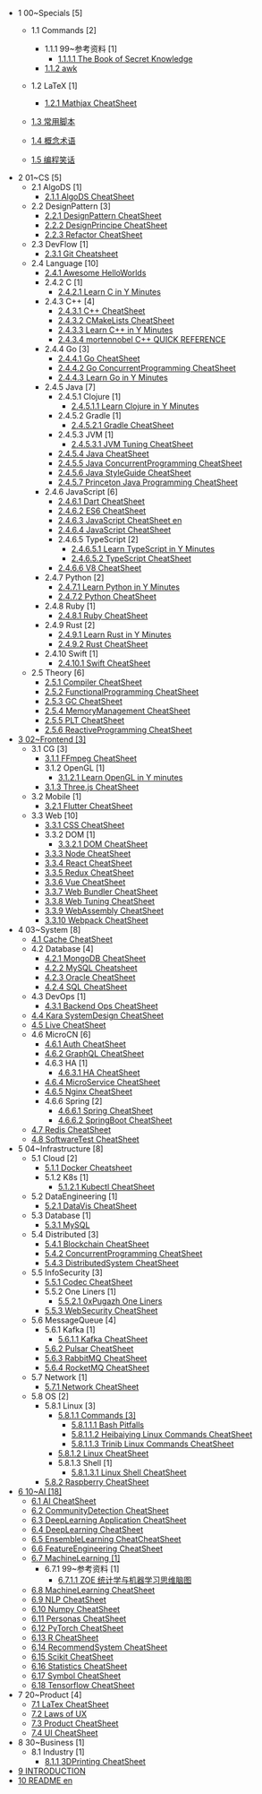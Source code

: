   - 1 00~Specials [5]
    - 1.1 Commands [2]
      - 1.1.1 99~参考资料 [1]
        - [1.1.1.1 The Book of Secret Knowledge](/00~Specials/Commands/99~参考资料/The%20Book%20of%20Secret%20Knowledge.md)
      - [1.1.2 awk](/00~Specials/Commands/awk.md)
    - 1.2 LaTeX [1]
      - [1.2.1 Mathjax CheatSheet](/00~Specials/LaTeX/Mathjax-CheatSheet.md)
    - [1.3 常用脚本](/00~Specials/常用脚本/README.md)
      
    - [1.4 概念术语](/00~Specials/概念术语.md)
    - [1.5 编程笑话](/00~Specials/编程笑话.md)
  - 2 01~CS [5]
    - 2.1 AlgoDS [1]
      - [2.1.1 AlgoDS CheatSheet](/01~CS/AlgoDS/AlgoDS-CheatSheet.md)
    - 2.2 DesignPattern [3]
      - [2.2.1 DesignPattern CheatSheet](/01~CS/DesignPattern/DesignPattern-CheatSheet.md)
      - [2.2.2 DesignPrincipe CheatSheet](/01~CS/DesignPattern/DesignPrincipe-CheatSheet.md)
      - [2.2.3 Refactor CheatSheet](/01~CS/DesignPattern/Refactor-CheatSheet.md)
    - 2.3 DevFlow [1]
      - [2.3.1 Git Cheatsheet](/01~CS/DevFlow/Git-Cheatsheet.md)
    - 2.4 Language [10]
      - [2.4.1 Awesome HelloWorlds](/01~CS/Language/Awesome-HelloWorlds.md)
      - 2.4.2 C [1]
        - [2.4.2.1 Learn C in Y Minutes](/01~CS/Language/C/Learn%20C%20in%20Y%20Minutes.md)
      - 2.4.3 C++ [4]
        - [2.4.3.1 C++ CheatSheet](/01~CS/Language/C++/C++%20CheatSheet.md)
        - [2.4.3.2 CMakeLists CheatSheet](/01~CS/Language/C++/CMakeLists-CheatSheet.md)
        - [2.4.3.3 Learn C++ in Y Minutes](/01~CS/Language/C++/Learn%20C++%20in%20Y%20Minutes.md)
        - [2.4.3.4 mortennobel C++ QUICK REFERENCE](/01~CS/Language/C++/mortennobel-C++%20QUICK%20REFERENCE.md)
      - 2.4.4 Go [3]
        - [2.4.4.1 Go CheatSheet](/01~CS/Language/Go/Go-CheatSheet.md)
        - [2.4.4.2 Go ConcurrentProgramming CheatSheet](/01~CS/Language/Go/Go-ConcurrentProgramming-CheatSheet.md)
        - [2.4.4.3 Learn Go in Y Minutes](/01~CS/Language/Go/Learn%20Go%20in%20Y%20Minutes.md)
      - 2.4.5 Java [7]
        - 2.4.5.1 Clojure [1]
          - [2.4.5.1.1 Learn Clojure in Y Minutes](/01~CS/Language/Java/Clojure/Learn%20Clojure%20in%20Y%20Minutes.md)
        - 2.4.5.2 Gradle [1]
          - [2.4.5.2.1 Gradle CheatSheet](/01~CS/Language/Java/Gradle/Gradle-CheatSheet.md)
        - 2.4.5.3 JVM [1]
          - [2.4.5.3.1 JVM Tuning CheatSheet](/01~CS/Language/Java/JVM/JVM-Tuning-CheatSheet.md)
        - [2.4.5.4 Java CheatSheet](/01~CS/Language/Java/Java-CheatSheet.md)
        - [2.4.5.5 Java ConcurrentProgramming CheatSheet](/01~CS/Language/Java/Java-ConcurrentProgramming-CheatSheet.md)
        - [2.4.5.6 Java StyleGuide CheatSheet](/01~CS/Language/Java/Java-StyleGuide-CheatSheet.md)
        - [2.4.5.7 Princeton Java Programming CheatSheet](/01~CS/Language/Java/Princeton-Java-Programming-CheatSheet.md)
      - 2.4.6 JavaScript [6]
        - [2.4.6.1 Dart CheatSheet](/01~CS/Language/JavaScript/Dart-CheatSheet.md)
        - [2.4.6.2 ES6 CheatSheet](/01~CS/Language/JavaScript/ES6-CheatSheet.md)
        - [2.4.6.3 JavaScript CheatSheet en](/01~CS/Language/JavaScript/JavaScript-CheatSheet-en.md)
        - [2.4.6.4 JavaScript CheatSheet](/01~CS/Language/JavaScript/JavaScript-CheatSheet.md)
        - 2.4.6.5 TypeScript [2]
          - [2.4.6.5.1 Learn TypeScript in Y Minutes](/01~CS/Language/JavaScript/TypeScript/Learn%20TypeScript%20in%20Y%20Minutes.md)
          - [2.4.6.5.2 TypeScript CheatSheet](/01~CS/Language/JavaScript/TypeScript/TypeScript-CheatSheet.md)
        - [2.4.6.6 V8 CheatSheet](/01~CS/Language/JavaScript/V8-CheatSheet.md)
      - 2.4.7 Python [2]
        - [2.4.7.1 Learn Python in Y Minutes](/01~CS/Language/Python/Learn%20Python%20in%20Y%20Minutes.md)
        - [2.4.7.2 Python CheatSheet](/01~CS/Language/Python/Python-CheatSheet.md)
      - 2.4.8 Ruby [1]
        - [2.4.8.1 Ruby CheatSheet](/01~CS/Language/Ruby/Ruby-CheatSheet.md)
      - 2.4.9 Rust [2]
        - [2.4.9.1 Learn Rust in Y Minutes](/01~CS/Language/Rust/Learn%20Rust%20in%20Y%20Minutes.md)
        - [2.4.9.2 Rust CheatSheet](/01~CS/Language/Rust/Rust-CheatSheet.md)
      - 2.4.10 Swift [1]
        - [2.4.10.1 Swift CheatSheet](/01~CS/Language/Swift/Swift-CheatSheet.md)
    - 2.5 Theory [6]
      - [2.5.1 Compiler CheatSheet](/01~CS/Theory/Compiler-CheatSheet.md)
      - [2.5.2 FunctionalProgramming CheatSheet](/01~CS/Theory/FunctionalProgramming-CheatSheet.md)
      - [2.5.3 GC CheatSheet](/01~CS/Theory/GC-CheatSheet.md)
      - [2.5.4 MemoryManagement CheatSheet](/01~CS/Theory/MemoryManagement-CheatSheet.md)
      - [2.5.5 PLT CheatSheet](/01~CS/Theory/PLT-CheatSheet.md)
      - [2.5.6 ReactiveProgramming CheatSheet](/01~CS/Theory/ReactiveProgramming-CheatSheet.md)
  - [3 02~Frontend [3]](/02~Frontend/README.md)
    - 3.1 CG [3]
      - [3.1.1 FFmpeg CheatSheet](/02~Frontend/CG/FFmpeg-CheatSheet.md)
      - 3.1.2 OpenGL [1]
        - [3.1.2.1 Learn OpenGL in Y minutes](/02~Frontend/CG/OpenGL/Learn%20OpenGL%20in%20Y%20minutes.md)
      - [3.1.3 Three.js CheatSheet](/02~Frontend/CG/Three.js-CheatSheet.md)
    - 3.2 Mobile [1]
      - [3.2.1 Flutter CheatSheet](/02~Frontend/Mobile/Flutter-CheatSheet.md)
    - 3.3 Web [10]
      - [3.3.1 CSS CheatSheet](/02~Frontend/Web/CSS-CheatSheet.md)
      - 3.3.2 DOM [1]
        - [3.3.2.1 DOM CheatSheet](/02~Frontend/Web/DOM/DOM-CheatSheet.md)
      - [3.3.3 Node CheatSheet](/02~Frontend/Web/Node-CheatSheet.md)
      - [3.3.4 React CheatSheet](/02~Frontend/Web/React-CheatSheet.md)
      - [3.3.5 Redux CheatSheet](/02~Frontend/Web/Redux-CheatSheet.md)
      - [3.3.6 Vue CheatSheet](/02~Frontend/Web/Vue-CheatSheet.md)
      - [3.3.7 Web Bundler CheatSheet](/02~Frontend/Web/Web-Bundler-CheatSheet.md)
      - [3.3.8 Web Tuning CheatSheet](/02~Frontend/Web/Web-Tuning-CheatSheet.md)
      - [3.3.9 WebAssembly CheatSheet](/02~Frontend/Web/WebAssembly-CheatSheet.md)
      - [3.3.10 Webpack CheatSheet](/02~Frontend/Web/Webpack-CheatSheet.md)
  - 4 03~System [8]
    - [4.1 Cache CheatSheet](/03~System/Cache-CheatSheet.md)
    - 4.2 Database [4]
      - [4.2.1 MongoDB CheatSheet](/03~System/Database/MongoDB-CheatSheet.md)
      - [4.2.2 MySQL Cheatsheet](/03~System/Database/MySQL-Cheatsheet.md)
      - [4.2.3 Oracle CheatSheet](/03~System/Database/Oracle-CheatSheet.md)
      - [4.2.4 SQL CheatSheet](/03~System/Database/SQL-CheatSheet.md)
    - 4.3 DevOps [1]
      - [4.3.1 Backend Ops CheatSheet](/03~System/DevOps/Backend-Ops-CheatSheet.md)
    - [4.4 Kara SystemDesign CheatSheet](/03~System/Kara-SystemDesign-CheatSheet.md)
    - [4.5 Live CheatSheet](/03~System/Live-CheatSheet.md)
    - 4.6 MicroCN [6]
      - [4.6.1 Auth CheatSheet](/03~System/MicroCN/Auth-CheatSheet.md)
      - [4.6.2 GraphQL CheatSheet](/03~System/MicroCN/GraphQL-CheatSheet.md)
      - 4.6.3 HA [1]
        - [4.6.3.1 HA CheatSheet](/03~System/MicroCN/HA/HA-CheatSheet.md)
      - [4.6.4 MicroService CheatSheet](/03~System/MicroCN/MicroService-CheatSheet.md)
      - [4.6.5 Nginx CheatSheet](/03~System/MicroCN/Nginx-CheatSheet.md)
      - 4.6.6 Spring [2]
        - [4.6.6.1 Spring CheatSheet](/03~System/MicroCN/Spring/Spring-CheatSheet.md)
        - [4.6.6.2 SpringBoot CheatSheet](/03~System/MicroCN/Spring/SpringBoot-CheatSheet.md)
    - [4.7 Redis CheatSheet](/03~System/Redis-CheatSheet.md)
    - [4.8 SoftwareTest CheatSheet](/03~System/SoftwareTest-CheatSheet.md)
  - 5 04~Infrastructure [8]
    - 5.1 Cloud [2]
      - [5.1.1 Docker Cheatsheet](/04~Infrastructure/Cloud/Docker-Cheatsheet.md)
      - 5.1.2 K8s [1]
        - [5.1.2.1 Kubectl CheatSheet](/04~Infrastructure/Cloud/K8s/Kubectl-CheatSheet.md)
    - 5.2 DataEngineering [1]
      - [5.2.1 DataVis CheatSheet](/04~Infrastructure/DataEngineering/DataVis-CheatSheet.md)
    - 5.3 Database [1]
      - [5.3.1 MySQL](/04~Infrastructure/Database/MySQL.md)
    - 5.4 Distributed [3]
      - [5.4.1 Blockchain CheatSheet](/04~Infrastructure/Distributed/Blockchain-CheatSheet.md)
      - [5.4.2 ConcurrentProgramming CheatSheet](/04~Infrastructure/Distributed/ConcurrentProgramming-CheatSheet.md)
      - [5.4.3 DistributedSystem CheatSheet](/04~Infrastructure/Distributed/DistributedSystem-CheatSheet.md)
    - 5.5 InfoSecurity [3]
      - [5.5.1 Codec CheatSheet](/04~Infrastructure/InfoSecurity/Codec-CheatSheet.md)
      - 5.5.2 One Liners [1]
        - [5.5.2.1 0xPugazh One Liners](/04~Infrastructure/InfoSecurity/One-Liners/0xPugazh-One%20Liners.md)
      - [5.5.3 WebSecurity CheatSheet](/04~Infrastructure/InfoSecurity/WebSecurity-CheatSheet.md)
    - 5.6 MessageQueue [4]
      - 5.6.1 Kafka [1]
        - [5.6.1.1 Kafka CheatSheet](/04~Infrastructure/MessageQueue/Kafka/Kafka-CheatSheet.md)
      - [5.6.2 Pulsar CheatSheet](/04~Infrastructure/MessageQueue/Pulsar-CheatSheet.md)
      - [5.6.3 RabbitMQ CheatSheet](/04~Infrastructure/MessageQueue/RabbitMQ-CheatSheet.md)
      - [5.6.4 RocketMQ CheatSheet](/04~Infrastructure/MessageQueue/RocketMQ-CheatSheet.md)
    - 5.7 Network [1]
      - [5.7.1 Network CheatSheet](/04~Infrastructure/Network/Network-CheatSheet.md)
    - 5.8 OS [2]
      - 5.8.1 Linux [3]
        - [5.8.1.1 Commands [3]](/04~Infrastructure/OS/Linux/Commands/README.md)
          - [5.8.1.1.1 Bash Pitfalls](/04~Infrastructure/OS/Linux/Commands/Bash%20Pitfalls.md)
          - [5.8.1.1.2 Heibaiying Linux Commands CheatSheet](/04~Infrastructure/OS/Linux/Commands/Heibaiying-Linux-Commands-CheatSheet.md)
          - [5.8.1.1.3 Trinib Linux Commands CheatSheet](/04~Infrastructure/OS/Linux/Commands/Trinib-Linux-Commands-CheatSheet.md)
        - [5.8.1.2 Linux CheatSheet](/04~Infrastructure/OS/Linux/Linux-CheatSheet.md)
        - 5.8.1.3 Shell [1]
          - [5.8.1.3.1 Linux Shell CheatSheet](/04~Infrastructure/OS/Linux/Shell/Linux-Shell-CheatSheet.md)
      - [5.8.2 Raspberry CheatSheet](/04~Infrastructure/OS/Raspberry-CheatSheet.md)
  - [6 10~AI [18]](/10~AI/README.md)
    - [6.1 AI CheatSheet](/10~AI/AI-CheatSheet.md)
    - [6.2 CommunityDetection CheatSheet](/10~AI/CommunityDetection-CheatSheet.md)
    - [6.3 DeepLearning Application CheatSheet](/10~AI/DeepLearning-Application-CheatSheet.md)
    - [6.4 DeepLearning CheatSheet](/10~AI/DeepLearning-CheatSheet.md)
    - [6.5 EnsembleLearning CheatCheatSheet](/10~AI/EnsembleLearning-CheatCheatSheet.md)
    - [6.6 FeatureEngineering CheatSheet](/10~AI/FeatureEngineering-CheatSheet.md)
    - [6.7 MachineLearning [1]](/10~AI/MachineLearning/README.md)
      - 6.7.1 99~参考资料 [1]
        - [6.7.1.1 ZOE 统计学与机器学习思维脑图](/10~AI/MachineLearning/99~参考资料/2018-ZOE-统计学与机器学习思维脑图.md)
    - [6.8 MachineLearning CheatSheet](/10~AI/MachineLearning-CheatSheet.md)
    - [6.9 NLP CheatSheet](/10~AI/NLP-CheatSheet.md)
    - [6.10 Numpy CheatSheet](/10~AI/Numpy-CheatSheet.md)
    - [6.11 Personas CheatSheet](/10~AI/Personas-CheatSheet.md)
    - [6.12 PyTorch CheatSheet](/10~AI/PyTorch-CheatSheet.md)
    - [6.13 R CheatSheet](/10~AI/R-CheatSheet.md)
    - [6.14 RecommendSystem CheatSheet](/10~AI/RecommendSystem-CheatSheet.md)
    - [6.15 Scikit CheatSheet](/10~AI/Scikit-CheatSheet.md)
    - [6.16 Statistics CheatSheet](/10~AI/Statistics-CheatSheet.md)
    - [6.17 Symbol CheatSheet](/10~AI/Symbol-CheatSheet.md)
    - [6.18 Tensorflow CheatSheet](/10~AI/Tensorflow-CheatSheet.md)
  - 7 20~Product [4]
    - [7.1 LaTex CheatSheet](/20~Product/LaTex-CheatSheet.md)
    - [7.2 Laws of UX](/20~Product/Laws-of-UX.md)
    - [7.3 Product CheatSheet](/20~Product/Product-CheatSheet.md)
    - [7.4 UI CheatSheet](/20~Product/UI-CheatSheet.md)
  - 8 30~Business [1]
    - 8.1 Industry [1]
      - [8.1.1 3DPrinting CheatSheet](/30~Business/Industry/3DPrinting-CheatSheet.md)
  - [9 INTRODUCTION](/INTRODUCTION.md)
  - [10 README en](/README-en.md)